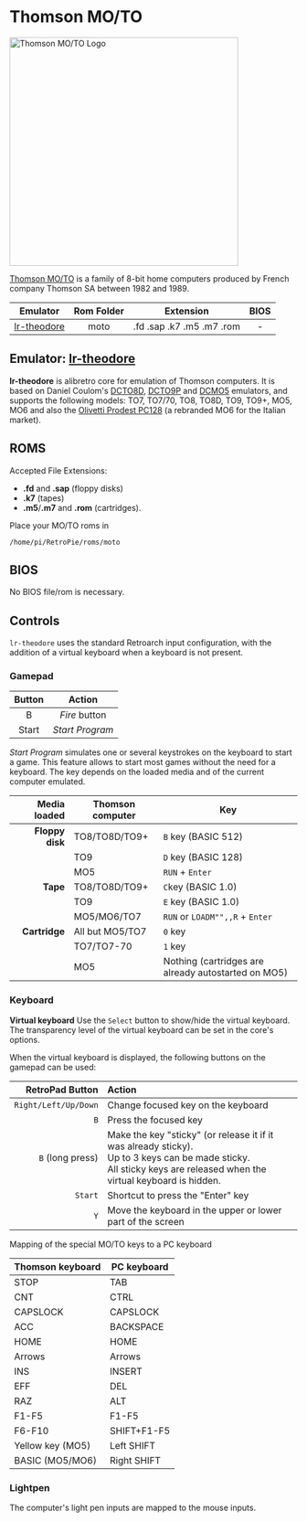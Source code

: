 # Thomson MO/TO

<img src="https://raw.githubusercontent.com/RetroPie/es-theme-carbon/master/moto/art/system.svg" width="400" alt="Thomson MO/TO Logo" title="Thomson MO/TO logo">

[Thomson MO/TO](https://en.wikipedia.org/wiki/Thomson_computers) is a family of 8-bit home computers produced by French company Thomson SA between 1982 and 1989.

| Emulator | Rom Folder | Extension | BIOS |
| :---: | :---: | :---: | :---: |
| [lr-theodore](https://github.com/Zlika/theodore) | moto | .fd .sap .k7 .m5 .m7 .rom | - |

## Emulator: [lr-theodore](https://github.com/Zlika/theodore)

**lr-theodore** is alibretro core for emulation of Thomson computers. It is based on Daniel Coulom's [DCTO8D](http://dcto8.free.fr/), [DCTO9P](http://dcto9p.free.fr/) and [DCMO5](http://dcmo5.free.fr/) emulators, and supports the following models: TO7, TO7/70, TO8, TO8D, TO9, TO9+, MO5, MO6 and also the [Olivetti Prodest PC128](https://it.wikipedia.org/wiki/Olivetti_Prodest_PC_128) (a rebranded MO6 for the Italian market).

## ROMS

Accepted File Extensions:

* **.fd** and **.sap** (floppy disks)
* **.k7** (tapes)
* **.m5**/**.m7** and **.rom** (cartridges).

Place your MO/TO roms in
```
/home/pi/RetroPie/roms/moto
```

## BIOS
No BIOS file/rom is necessary.

## Controls

`lr-theodore` uses the standard Retroarch input configuration, with the addition of a virtual keyboard when a keyboard is not present.

### Gamepad

| Button | Action |
| :---: | :---: |
| B | _Fire_ button |
| Start | _Start Program_</sup>

_Start Program_ simulates one or several keystrokes on the keyboard to start a game. This feature allows to start most games without the need for a keyboard. The key depends on the loaded media and of the current computer emulated.

| Media loaded | Thomson computer | Key                 |
| ------------: | ---------------- | ------------------- |
| **Floppy disk**  | TO8/TO8D/TO9+    | `B` key (BASIC 512) |
|              | TO9              | `D` key (BASIC 128) |
|              | MO5              | `RUN` + `Enter`        |
| **Tape**         | TO8/TO8D/TO9+    | `C`key (BASIC 1.0) |
|              | TO9              | `E` key (BASIC 1.0) |
|              | MO5/MO6/TO7      | `RUN` or `LOADM"",,R` + `Enter` |
| **Cartridge**    | All but MO5/TO7  | `0` key             |
|              | TO7/TO7-70       | `1` key             |
|              | MO5              | Nothing (cartridges are already autostarted on MO5)


### Keyboard

**Virtual keyboard** Use the `Select` button to show/hide the virtual keyboard. The transparency level of the virtual keyboard can be set in the core's options.

When the virtual keyboard is displayed, the following buttons on the gamepad can be used:

| RetroPad Button | Action | 
| ------------: | :---------------- |
| `Right/Left/Up/Down` | Change focused key on the keyboard |
| `B` | Press the focused key |
| `B` (long press) | Make the key "sticky" (or release it if it was already sticky).<br>Up to 3 keys can be made sticky.<br>All sticky keys are released when the virtual keyboard is hidden.|
|`Start` | Shortcut to press the "Enter" key |
| `Y` | Move the keyboard in the upper or lower part of the screen |

Mapping of the special MO/TO keys to a PC keyboard

| Thomson keyboard | PC keyboard |
| ------------- | ------------- |
| STOP  | TAB  |
| CNT  | CTRL  |
| CAPSLOCK  | CAPSLOCK  |
| ACC  | BACKSPACE  |
| HOME  | HOME  |
| Arrows  | Arrows  |
| INS  | INSERT  |
| EFF  | DEL  |
| RAZ  | ALT  |
| F1-F5  | F1-F5  |
| F6-F10  | SHIFT+F1-F5  |
| Yellow key (MO5) | Left SHIFT |
| BASIC (MO5/MO6) | Right SHIFT |


### Lightpen

The computer's light pen inputs are mapped to the mouse inputs.
